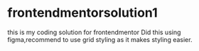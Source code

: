 # frontendmentorsolution1
this is my coding solution for frontendmentor
Did this using figma,recommend to use grid styling as it makes styling easier. 
